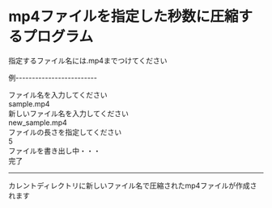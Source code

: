 # mp4ファイルを指定した秒数に圧縮するプログラム
指定するファイル名には.mp4までつけてください

例-------------------------  

ファイル名を入力してください  
sample.mp4  
新しいファイル名を入力してください  
new_sample.mp4  
ファイルの長さを指定してください  
5  
ファイルを書き出し中・・・  
完了  

--------------------------  

カレントディレクトリに新しいファイル名で圧縮されたmp4ファイルが作成されます  

